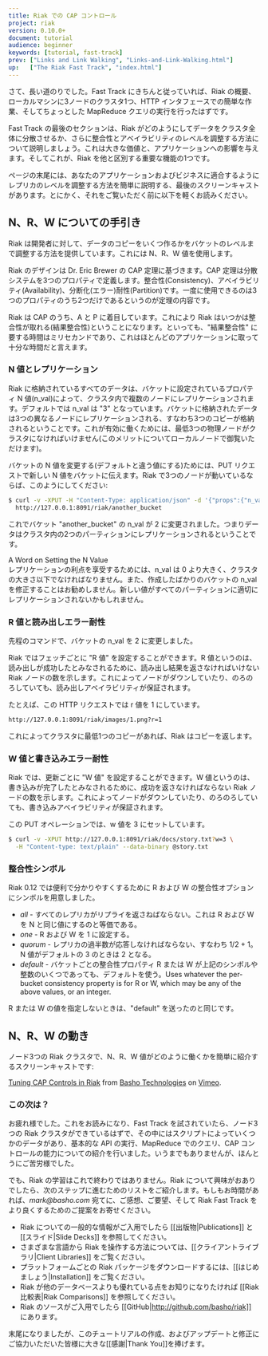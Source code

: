 ```yaml
---
title: Riak での CAP コントロール
project: riak
version: 0.10.0+
document: tutorial
audience: beginner
keywords: [tutorial, fast-track]
prev: ["Links and Link Walking", "Links-and-Link-Walking.html"]
up:   ["The Riak Fast Track", "index.html"]
---
```


さて、長い道のりでした。Fast Track にきちんと従っていれば、Riak の概要、ローカルマシンに3ノードのクラスタ1つ、HTTP インタフェースでの簡単な作業、そしてちょっとした MapReduce クエリの実行を行ったはずです。

Fast Track の最後のセクションは、Riak がどのようにしてデータをクラスタ全体に分散させるか、さらに整合性とアベイラビリティのレベルを調整する方法について説明しましょう。これは大きな価値と、アプリケーションへの影響を与えます。そしてこれが、Riak を他と区別する重要な機能の1つです。

ページの末尾には、あなたのアプリケーションおよびビジネスに適合するようにレプリカのレベルを調整する方法を簡単に説明する、最後のスクリーンキャストがあります。とにかく、それをご覧いただく前に以下を軽くお読みください。

## N、R、W についての手引き

Riak は開発者に対して、データのコピーをいくつ作るかをバケットのレベルまで調整する方法を提供しています。これには N、R、W 値を使用します。

Riak のデザインは Dr. Eric Brewer の CAP 定理に基づきます。CAP 定理は分散システムを3つのプロパティで定義します。整合性(Consistency)、アベイラビリティ(Availability)、分断化(エラー)耐性(Partition)です。一度に使用できるのは3つのプロパティのうち2つだけであるというのが定理の内容です。

Riak は CAP のうち、A と P に着目しています。これにより Riak はいつかは整合性が取れる(結果整合性)ということになります。といっても、"結果整合性" に要する時間はミリセカンドであり、これはほとんどのアプリケーションに取って十分な時間だと言えます。

### N 値とレプリケーション

Riak に格納されているすべてのデータは、バケットに設定されているプロパティ N 値(n_val)によって、クラスタ内で複数のノードにレプリケーションされます。デフォルトでは n_val は "3" となっています。バケットに格納されたデータは3つの異なるノードにレプリケーションされる、すなわち3つのコピーが格納されるということです。これが有効に働くためには、最低3つの物理ノードがクラスタになければいけません(このメリットについてローカルノードで御覧いただけます)。

バケットの N 値を変更する(デフォルトと違う値にする)ためには、PUT リクエストで新しい N 値をバケットに伝えます。Riak で3つのノードが動いているならば、このようにしてください:

```bash
$ curl -v -XPUT -H "Content-Type: application/json" -d '{"props":{"n_val":2}}' \
  http://127.0.0.1:8091/riak/another_bucket
```

これでバケット "another_bucket" の n_val が 2 に変更されました。つまりデータはクラスタ内の2つのパーティションにレプリケーションされるということです。

<div class="note"><div class="title">A Word on Setting the N Value</div>レプリケーションの利点を享受するためには、n_val は 0 より大きく、クラスタの大きさ以下でなければなりません。また、作成したばかりのバケットの n_val を修正することはお勧めしません。新しい値がすべてのパーティションに適切にレプリケーションされないかもしれません。</div>

### R 値と読み出しエラー耐性

先程のコマンドで、バケットの n_val を 2 に変更しました。

Riak ではフェッチごとに "R 値" を設定することができます。R 値というのは、読み出しが成功したとみなされるために、読み出し結果を返さなければいけない Riak ノードの数を示します。これによってノードがダウンしていたり、のろのろしていても、読み出しアベイラビリティが保証されます。

たとえば、この HTTP リクエストでは r 値を 1 にしています。

```bash
http://127.0.0.1:8091/riak/images/1.png?r=1
```

これによってクラスタに最低1つのコピーがあれば、Riak はコピーを返します。

### W 値と書き込みエラー耐性

Riak では、更新ごとに "W 値" を設定することができます。W 値というのは、書き込みが完了したとみなされるために、成功を返さなければならない Riak ノードの数を示します。これによってノードがダウンしていたり、のろのろしていても、書き込みアベイラビリティが保証されます。

この PUT オペレーションでは、w 値を 3 にセットしています。

```bash
$ curl -v -XPUT http://127.0.0.1:8091/riak/docs/story.txt?w=3 \
  -H "Content-type: text/plain" --data-binary @story.txt
```

### 整合性シンボル

Riak 0.12 では便利で分かりやすくするために R および W の整合性オプションにシンボルを用意しました。

* *all* - すべてのレプリカがリプライを返さねばならない。これは R および W を N と同じ値にするのと等価である。
* *one* - R および W を 1 に設定する。
* *quorum* - レプリカの過半数が応答しなければならない、すなわち 1/2 + 1。N 値がデフォルトの 3 のときは 2 となる。
* *default* - バケットごとの整合性プロパティ R または W が上記のシンボルや整数のいくつであっても、デフォルトを使う。Uses whatever the per-bucket consistency property is for R or W, which may be any of the above values, or an integer.

R または W の値を指定しないときは、"default" を送ったのと同じです。

## N、R、W の動き

ノード3つの Riak クラスタで、N、R、W 値がどのように働くかを簡単に紹介するスクリーンキャストです:

<div style="display:none" class="iframe-video" id="http://player.vimeo.com/video/11172656"></div>

<p><a href="http://vimeo.com/11172656">Tuning CAP Controls in Riak</a> from <a href="http://vimeo.com/bashotech">Basho Technologies</a> on <a href="http://vimeo.com">Vimeo</a>.</p>

### この次は？

お疲れ様でした。これをお読みになり、Fast Track を試されていたら、ノード3つの Riak クラスタができているはずで、その中にはスクリプトによっていくつかのデータがあり、基本的な API の実行、MapReduce でのクエリ、CAP コントロールの能力についての紹介を行いました。いうまでもありませんが、ほんとうにご苦労様でした。

でも、Riak の学習はこれで終わりではありません。Riak について興味がおありでしたら、次のステップに進むためのリストをご紹介します。もしもお時間があれば、_mark@basho.com_ 宛てに、ご感想、ご要望、そして Riak Fast Track をより良くするためのご提案をお寄せください。

* Riak についての一般的な情報がご入用でしたら [[出版物|Publications]] と [[スライド|Slide Decks]] を参照してください。
* さまざまな言語から Riak を操作する方法については、[[クライアントライブラリ|Client Libraries]] をご覧ください。
* プラットフォームごとの Riak パッケージをダウンロードするには、[[はじめましょう|Installation]] をご覧ください。
* Riak が他のデータベースよりも優れている点をお知りになりたければ [[Riak 比較表|Riak Comparisons]] を参照してください。
* Riak のソースがご入用でしたら [[GitHub|http://github.com/basho/riak]] にあります。


末尾になりましたが、このチュートリアルの作成、およびアップデートと修正にご協力いただいた皆様に大きな[[感謝|Thank You]]を捧げます。
